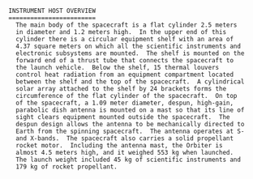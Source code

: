 
 
 
 
    INSTRUMENT HOST OVERVIEW
    ========================
      The main body of the spacecraft is a flat cylinder 2.5 meters
      in diameter and 1.2 meters high.  In the upper end of this
      cylinder there is a circular equipment shelf with an area of
      4.37 square meters on which all the scientific instruments and
      electronic subsystems are mounted.  The shelf is mounted on the
      forward end of a thrust tube that connects the spacecraft to
      the launch vehicle.  Below the shelf, 15 thermal louvers
      control heat radiation from an equipment compartment located
      between the shelf and the top of the spacecraft.  A cylindrical
      solar array attached to the shelf by 24 brackets forms the
      circumference of the flat cylinder of the spacecraft.  On top
      of the spacecraft, a 1.09 meter diameter, despun, high-gain,
      parabolic dish antenna is mounted on a mast so that its line of
      sight clears equipment mounted outside the spacecraft.  The
      despun design allows the antenna to be mechanically directed to
      Earth from the spinning spacecraft.  The antenna operates at S-
      and X-bands.  The spacecraft also carries a solid propellant
      rocket motor.  Including the antenna mast, the Orbiter is
      almost 4.5 meters high, and it weighed 553 kg when launched.
      The launch weight included 45 kg of scientific instruments and
      179 kg of rocket propellant.
 

        